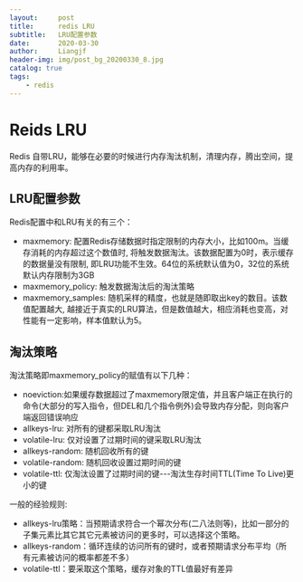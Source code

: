 ```yaml
---
layout:     post                  
title:      redis LRU
subtitle:   LRU配置参数
date:       2020-03-30
author:     Liangjf
header-img: img/post_bg_20200330_8.jpg
catalog: true                      
tags:                       
    - redis
---
```


# Reids LRU
Redis 自带LRU，能够在必要的时候进行内存淘汰机制，清理内存，腾出空间，提高内存的利用率。

## LRU配置参数

Redis配置中和LRU有关的有三个：

- maxmemory: 配置Redis存储数据时指定限制的内存大小，比如100m。当缓存消耗的内存超过这个数值时, 将触发数据淘汰。该数据配置为0时，表示缓存的数据量没有限制, 即LRU功能不生效。64位的系统默认值为0，32位的系统默认内存限制为3GB
- maxmemory_policy: 触发数据淘汰后的淘汰策略
- maxmemory_samples: 随机采样的精度，也就是随即取出key的数目。该数值配置越大, 越接近于真实的LRU算法，但是数值越大，相应消耗也变高，对性能有一定影响，样本值默认为5。


## 淘汰策略
淘汰策略即maxmemory_policy的赋值有以下几种：

- noeviction:如果缓存数据超过了maxmemory限定值，并且客户端正在执行的命令(大部分的写入指令，但DEL和几个指令例外)会导致内存分配，则向客户端返回错误响应
- allkeys-lru: 对所有的键都采取LRU淘汰
- volatile-lru: 仅对设置了过期时间的键采取LRU淘汰
- allkeys-random: 随机回收所有的键
- volatile-random: 随机回收设置过期时间的键
- volatile-ttl: 仅淘汰设置了过期时间的键---淘汰生存时间TTL(Time To Live)更小的键


一般的经验规则:

- allkeys-lru策略：当预期请求符合一个幂次分布(二八法则等)，比如一部分的子集元素比其它其它元素被访问的更多时，可以选择这个策略。
- allkeys-random：循环连续的访问所有的键时，或者预期请求分布平均（所有元素被访问的概率都差不多）
- volatile-ttl：要采取这个策略，缓存对象的TTL值最好有差异
